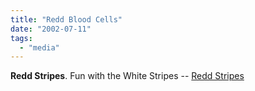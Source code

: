 ```yaml
---
title: "Redd Blood Cells"
date: "2002-07-11"
tags: 
  - "media"
---
```


**Redd Stripes**. Fun with the White Stripes -- [Redd Stripes](http://www.reddkross.com/reddstripes/index.html)
